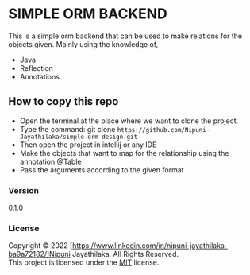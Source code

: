 # SIMPLE ORM BACKEND 
This is a simple orm backend that can be used to make relations for the objects given. 
Mainly using the knowledge of,
* Java
* Reflection
* Annotations

## How to copy this repo
* Open the terminal at the place where we want to clone the project.
* Type the command: git clone `https://github.com/Nipuni-Jayathilaka/simple-orm-design.git`
* Then open the project in intellij or any IDE
* Make the objects that want to map for the relationship using the annotation @Table
* Pass the arguments according to the given format


### Version
0.1.0

### License
Copyright © 2022 [https://www.linkedin.com/in/nipuni-jayathilaka-ba9a72182/]Nipuni Jayathilaka. All Rights Reserved. <br>
This project is licensed under the [MIT](LICENSE.txt) license.